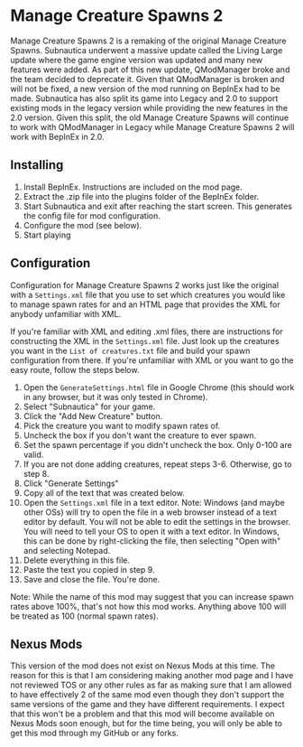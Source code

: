 ﻿# Manage Creature Spawns 2

Manage Creature Spawns 2 is a remaking of the original Manage Creature Spawns. Subnautica underwent a massive update
called the Living Large update where the game engine version was updated and many new features were added. As part of
this new update, QModManager broke and the team decided to deprecate it. Given that QModManager is broken and will not
be fixed, a new version of the mod running on BepInEx had to be made. Subnautica has also split its game into Legacy
and 2.0 to support existing mods in the legacy version while providing the new features in the 2.0 version. Given this
split, the old Manage Creature Spawns will continue to work with QModManager in Legacy while Manage Creature Spawns 2
will work with BepInEx in 2.0.

## Installing

1. Install BepInEx. Instructions are included on the mod page.
2. Extract the .zip file into the plugins folder of the BepInEx folder.
3. Start Subnautica and exit after reaching the start screen. This generates the config file for mod configuration.
4. Configure the mod (see below).
5. Start playing

## Configuration

Configuration for Manage Creature Spawns 2 works just like the original with a `Settings.xml` file that you use to set
which creatures you would like to manage spawn rates for and an HTML page that provides the XML for anybody unfamiliar
with XML.

If you're familiar with XML and editing .xml files, there are instructions for constructing the XML in the
`Settings.xml` file. Just look up the creatures you want in the `List of creatures.txt` file and build your spawn
configuration from there. If you're unfamiliar with XML or you want to go the easy route, follow the steps below.

1. Open the `GenerateSettings.html` file in Google Chrome (this should work in any browser, but it was only tested in
Chrome).
2. Select "Subnautica" for your game.
3. Click the "Add New Creature" button.
4. Pick the creature you want to modify spawn rates of.
5. Uncheck the box if you don't want the creature to ever spawn.
6. Set the spawn percentage if you didn't uncheck the box. Only 0-100 are valid.
7. If you are not done adding creatures, repeat steps 3-6. Otherwise, go to step 8.
8. Click "Generate Settings"
9. Copy all of the text that was created below.
10. Open the `Settings.xml` file in a text editor. Note: Windows (and maybe other OSs) will try to open the file in a
web browser instead of a text editor by default. You will not be able to edit the settings in the browser. You will
need to tell your OS to open it with a text editor. In Windows, this can be done by right-clicking the file, then
selecting "Open with" and selecting Notepad.
11. Delete everything in this file.
12. Paste the text you copied in step 9.
13. Save and close the file. You're done.

Note: While the name of this mod may suggest that you can increase spawn rates above 100%, that's not how this mod
works. Anything above 100 will be treated as 100 (normal spawn rates).

## Nexus Mods

This version of the mod does not exist on Nexus Mods at this time. The reason for this is that I am considering making
another mod page and I have not reviewed TOS or any other rules as far as making sure that I am allowed to have
effectively 2 of the same mod even though they don't support the same versions of the game and they have different
requirements. I expect that this won't be a problem and that this mod will become available on Nexus Mods soon enough,
but for the time being, you will only be able to get this mod through my GitHub or any forks.